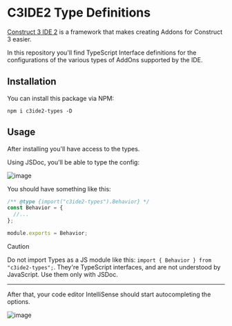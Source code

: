 # C3IDE2 Type Definitions

[Construct 3 IDE 2](https://github.com/ConstructFund/c3ide2-framework) is a framework that makes creating Addons for Construct 3 easier.

In this repository you'll find TypeScript Interface definitions for the configurations of the various types of AddOns supported by the IDE.

## Installation

You can install this package via NPM:

```
npm i c3ide2-types -D
```

## Usage

After installing you'll have access to the types.

Using JSDoc, you'll be able to type the config:

![image](https://github.com/MasterPose/c3ide2-types/assets/46875694/a5bf2aa6-632c-4827-8488-331add4a60e2)

You should have something like this:

```js
/** @type {import("c3ide2-types").Behavior} */
const Behavior = { 
  //...
};

module.exports = Behavior;
```

>[!CAUTION]
> Do not import Types as a JS module like this: `import { Behavior } from "c3ide2-types";`. They're TypeScript interfaces, and are not understood by JavaScript. Use them only with JSDoc.

---

After that, your code editor IntelliSense should start autocompleting the options.

![image](https://github.com/MasterPose/c3ide2-types/assets/46875694/4ac7eebd-006f-4401-acef-3b164b8ceb53)
